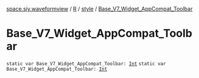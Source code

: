 [space.siy.waveformview](../../index.md) / [R](../index.md) / [style](index.md) / [Base_V7_Widget_AppCompat_Toolbar](./-base_-v7_-widget_-app-compat_-toolbar.md)

# Base_V7_Widget_AppCompat_Toolbar

`static var Base_V7_Widget_AppCompat_Toolbar: `[`Int`](https://kotlinlang.org/api/latest/jvm/stdlib/kotlin/-int/index.html)
`static var Base_V7_Widget_AppCompat_Toolbar: `[`Int`](https://kotlinlang.org/api/latest/jvm/stdlib/kotlin/-int/index.html)
